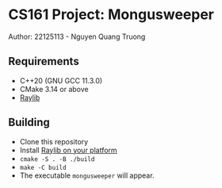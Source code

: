 # CS161 Project: Mongusweeper

Author: 22125113 - Nguyen Quang Truong

## Requirements

- C++20 (GNU GCC 11.3.0)
- CMake 3.14 or above
- [Raylib](https://github.com/raysan5/raylib)

## Building

- Clone this repository
- Install [Raylib on your platform](https://github.com/raysan5/raylib#build-and-installation)
- `cmake -S . -B ./build`
- `make -C build`
- The executable `mongusweeper` will appear.

